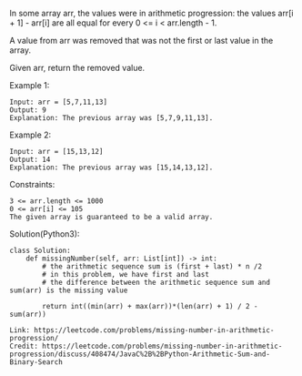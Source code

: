 In some array arr, the values were in arithmetic progression: the values arr[i + 1] - arr[i] are all equal for every 0 <= i < arr.length - 1.

A value from arr was removed that was not the first or last value in the array.

Given arr, return the removed value.

Example 1:
```
Input: arr = [5,7,11,13]
Output: 9
Explanation: The previous array was [5,7,9,11,13].
```
Example 2:
```
Input: arr = [15,13,12]
Output: 14
Explanation: The previous array was [15,14,13,12].
``` 
Constraints:
```
3 <= arr.length <= 1000
0 <= arr[i] <= 105
The given array is guaranteed to be a valid array.
```
Solution(Python3):
```
class Solution:
    def missingNumber(self, arr: List[int]) -> int:
        # the arithmetic sequence sum is (first + last) * n /2
        # in this problem, we have first and last
        # the difference between the arithmetic sequence sum and sum(arr) is the missing value
        
        return int((min(arr) + max(arr))*(len(arr) + 1) / 2 - sum(arr))
```
```
Link: https://leetcode.com/problems/missing-number-in-arithmetic-progression/
Credit: https://leetcode.com/problems/missing-number-in-arithmetic-progression/discuss/408474/JavaC%2B%2BPython-Arithmetic-Sum-and-Binary-Search
```
